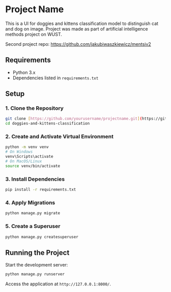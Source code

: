 # Project Name

This is a UI for doggies and kittens classification model to distinguish cat and dog on image.
Project was made as part of artificial intelligence methods project on WUST.

Second project repo:
https://github.com/jakubiwaszkiewicz/mentsiv2

## Requirements

- Python 3.x
- Dependencies listed in `requirements.txt`

## Setup

### 1. Clone the Repository

```sh
git clone [https://github.com/yourusername/projectname.git](https://github.com/dawid31/doggies-and-kittens-classification
cd doggies-and-kittens-classification
```

### 2. Create and Activate Virtual Environment

```sh
python -m venv venv
# On Windows
venv\Scripts\activate
# On MacOS/Linux
source venv/bin/activate
```

### 3. Install Dependencies

```sh
pip install -r requirements.txt
```

### 4. Apply Migrations

```sh
python manage.py migrate
```

### 5. Create a Superuser

```sh
python manage.py createsuperuser
```

## Running the Project

Start the development server:

```sh
python manage.py runserver
```

Access the application at `http://127.0.0.1:8000/`.

